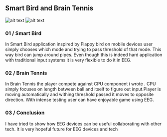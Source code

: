 ## Smart Bird and Brain Tennis
![alt text](https://i.ibb.co/NZBw5yQ/test-0.png)
![alt text](https://i.ibb.co/y4B4cxS/kusresmi.png)


### 01 / Smart Bird
In Smart Bird application inspired by Flappy bird on mobile devices
user simply chooses which mode and trying to pass threshold of that mode. This way bird can jump around pipes.
Even though this is indeed hard application with traditional input systems it is very flexible to do it in EEG.

### 02 / Brain Tennis
In Brain Tennis  the player  compete against CPU component i wrote . CPU simply focuses on length between ball and itself to figure out input.Player is moving automatically and withing threshold passed it moves to opposite direction.
 With intense testing user can have enjoyable game using EEG.
### 03 / Conclusion
 I have tried to show how EEG devices can be useful collaborating with other tech. It is very hopeful future for EEG devices and tech
